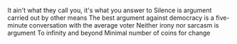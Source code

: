 It ain't what they call you, it's what you answer to
Silence is argument carried out by other means
The best argument against democracy is a five-minute conversation with the average voter
Neither irony nor sarcasm is argument
To infinity and beyond
Minimal number of coins for change
